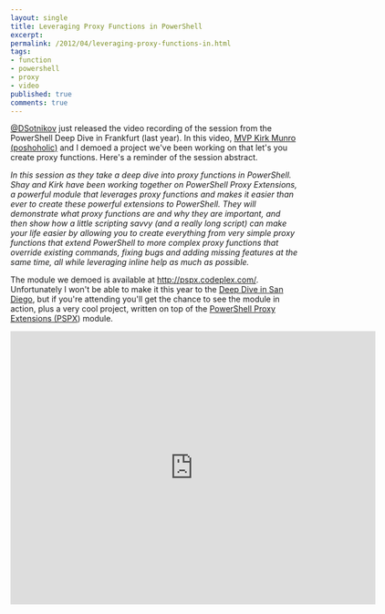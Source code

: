 ```yaml
---
layout: single
title: Leveraging Proxy Functions in PowerShell
excerpt: 
permalink: /2012/04/leveraging-proxy-functions-in.html
tags: 
- function
- powershell
- proxy
- video
published: true
comments: true
---
```

[@DSotnikov](https://twitter.com/#%21/DSotnikov/) just released the video recording of the session from the PowerShell Deep Dive in Frankfurt (last year). In this video, [MVP Kirk Munro (](http://poshoholic.com/)[poshoholic](http://poshoholic.com/)[)](http://poshoholic.com/) and I demoed a project we've been working on that let's you create proxy functions. Here's a reminder of the session abstract.

  <i>In  this session as they take a deep dive into proxy functions in  PowerShell. Shay and Kirk have been working together on PowerShell Proxy  Extensions, a powerful module that leverages proxy functions and makes  it easier than ever to create these powerful extensions to PowerShell.  They will demonstrate what proxy functions are and why they are  important, and then show how a little scripting savvy (and a really long  script) can make your life easier by allowing you to create everything  from very simple proxy functions that extend PowerShell to more complex  proxy functions that override existing commands, fixing bugs and adding  missing features at the same time, all while leveraging inline help as  much as possible.</i>

  The module we demoed is available at <a href="http://pspx.codeplex.com/" title="http://pspx.codeplex.com/">http://pspx.codeplex.com/</a>. Unfortunately I won't be able to make it this year to the [Deep Dive in San Diego](http://www.theexpertsconference.com/us/2012/powershell-deep-dive/), but if you're attending you'll get the chance to see the module in action, plus a very cool project, written on top of the [PowerShell Proxy Extensions (PSPX](http://pspx.codeplex.com/)) module.

 <iframe width="640" height="480" src="http://www.youtube.com/embed/X80AZuETB9Q" frameborder="0" allowfullscreen></iframe>
